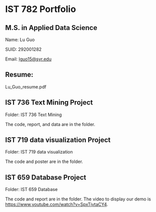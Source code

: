 # IST 782 Portfolio
## M.S. in Applied Data Science

Name: Lu Guo

SUID: 292001282

Email: lguo15@syr.edu

## Resume:
Lu_Guo_resume.pdf

## IST 736 Text Mining Project
Folder: IST 736 Text Mining 

The code, report, and data are in the folder.

## IST 719 data visualization Project
Folder: IST 719 data visualization

The code and poster are in the folder.

## IST 659 Database Project
Folder: IST 659 Database

The code and report are in the folder. The video to display our demo is https://www.youtube.com/watch?v=SpxTjvtaCY4.

